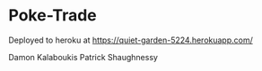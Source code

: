 # Poke-Trade

Deployed to heroku at https://quiet-garden-5224.herokuapp.com/

Damon Kalaboukis
Patrick Shaughnessy
